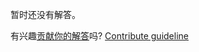 
暂时还没有解答。

有兴趣[贡献你的解答](https://github.com/BFEdev/BFE.dev-solutions/blob/main/question/tell-me-about-your-current-role_zh.md)吗? [Contribute guideline](https://github.com/BFEdev/BFE.dev-solutions#how-to-contribute)
